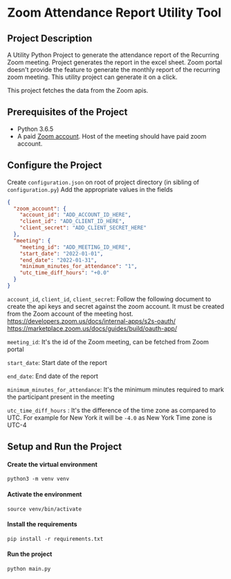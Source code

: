 # Zoom Attendance Report Utility Tool

## Project Description

A Utility Python Project to generate the attendance report of the Recurring Zoom meeting. Project generates the report
in the excel sheet. Zoom portal doesn't provide the feature to generate the monthly report of the recurring zoom
meeting. This utility project can generate it on a click.

This project fetches the data from the Zoom apis.

## Prerequisites of the Project

* Python 3.6.5
* A paid [Zoom account](https://zoom.us/pricing). Host of the meeting should have paid zoom account.

## Configure the Project

Create `configuration.json` on root of project directory (in sibling of `configuration.py`)
Add the appropriate values in the fields

```json
{
  "zoom_account": {
    "account_id": "ADD_ACCOUNT_ID_HERE",
    "client_id": "ADD_CLIENT_ID_HERE",
    "client_secret": "ADD_CLIENT_SECRET_HERE"
  },
  "meeting": {
    "meeting_id": "ADD_MEETING_ID_HERE",
    "start_date": "2022-01-01",
    "end_date": "2022-01-31",
    "minimum_minutes_for_attendance": "1",
    "utc_time_diff_hours": "+0.0"
  }
}
```

`account_id`, `client_id`, `client_secret`:
Follow the following document to create the api keys and secret against the zoom account. It must be created from the
Zoom account of the meeting host.
https://developers.zoom.us/docs/internal-apps/s2s-oauth/
https://marketplace.zoom.us/docs/guides/build/oauth-app/

`meeting_id`: It's the id of the Zoom meeting, can be fetched from Zoom portal

`start_date`: Start date of the report

`end_date`: End date of the report

`minimum_minutes_for_attendance`: It's the minimum minutes required to mark the participant present in the meeting

`utc_time_diff_hours` : It's the difference of the time zone as compared to UTC. For example for New York it will
be `-4.0` as New York Time zone is UTC-4

## Setup and Run the Project

#### Create the virtual environment

`python3 -m venv venv`

#### Activate the environment

`source venv/bin/activate`

#### Install the requirements

`pip install -r requirements.txt`

#### Run the project

`python main.py`
